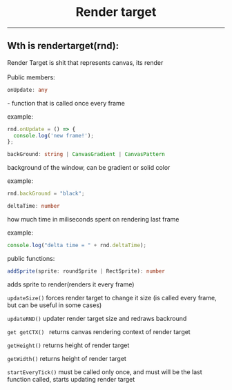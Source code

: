 <h1><center> Render target </center></h1>
<hr></hr>
<h2> Wth is rendertarget(rnd): </h2> 
Render Target is shit that represents canvas, its render
<br></br>
Public members:

``` ts
onUpdate: any
``` 
\- function that is called once every frame

example:

```ts
rnd.onUpdate = () => {
  console.log('new frame!');
};
```

```ts
backGround: string | CanvasGradient | CanvasPattern 
``` 
 background of the window,
can be gradient or solid color

example:

```ts
rnd.backGround = "black";
```

```ts
deltaTime: number
```
how much time in miliseconds spent on rendering last frame

example:
```ts 
console.log("delta time = " + rnd.deltaTime);
```
public functions:
```ts
addSprite(sprite: roundSprite | RectSprite): number
```
adds sprite to render(renders it every frame)

`updateSize()` 
forces render target to change it size (is called every frame, but can be useful in some cases)

`updateRND()`
updater render target size and redraws backround

`get getCTX() `
returns canvas rendering context of render target

`getHeight()`
returns height of render target

`getWidth()`
returns height of render target

`startEveryTick()`
must be called only once, and must will be the last function called, starts updating render target
